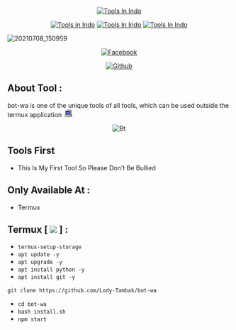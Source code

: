 
<p align="center">
<a href=""><img title="Tools In Indo" src="https://img.shields.io/badge/Tools-Indo-SCRIPT?colorA=%23ff8100&colorB=%23017e40&colorC=%23ff0000&style=for-the-badge"></a>

</p>
<p align="center">
<a href=""><img title="Tools in Indo" src="https://img.shields.io/badge/Tool-Bot-green.svg"></a>
<a href=""><img title="Tools In Indo" src="https://img.shields.io/badge/Version-1.0-green.svg?style=flat-square"></a>
<a href=""><img title="Tools In Indo" src="https://img.shields.io/badge/Maintained%3F-Yes-green.svg"></a>

![20210708_150959](https://user-images.githubusercontent.com/79711216/124887176-22e4b300-dfff-11eb-96f9-2bbd5aaff4ed.png)

</p>
<p align="center">
<a href="https://www.facebook.com/kangkebun.kangkebun"><img title="Facebook" src="https://img.shields.io/badge/Facebook-black?style=for-the-badge&logo=Facebook"></a>

</p>
<p align="center">
<a href="https://github.com/Lody-Tambak"><img title="Github" src="https://img.shields.io/badge/Kang-Kebun__-brightgreen?style=for-the-badge&logo=github"></a>

## About Tool :
bot-wa is one of the unique tools of all tools, which can be used outside the termux application </b> <img src="https://github.com/TheDudeThatCode/TheDudeThatCode/blob/master/Assets/PC.gif" width="20px">

<p align="center"><img src="https://user-images.githubusercontent.com/79711216/124872731-d34abb00-dfef-11eb-8843-384199bb630f.gif" alt="Bt">

## Tools First
* This Is My First Tool So Please Don't Be Bullied

## Only Available At : 
* Termux
## Termux [ </b> <img src="https://github.com/TheDudeThatCode/TheDudeThatCode/blob/master/Assets/Developer.gif" width="35px"> ] :

* `termux-setup-storage`
* `apt update -y`
* `apt upgrade -y`
* `apt install python -y`
* `apt install git -y`
```
git clone https://github.com/Lody-Tambak/bot-wa
```
* `cd bot-wa`
* `bash install.sh`
* `npm start`
